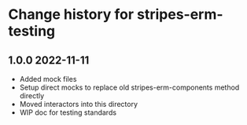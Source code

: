 # Change history for stripes-erm-testing

## 1.0.0 2022-11-11
  * Added mock files
  * Setup direct mocks to replace old stripes-erm-components method directly
  * Moved interactors into this directory
  * WIP doc for testing standards
